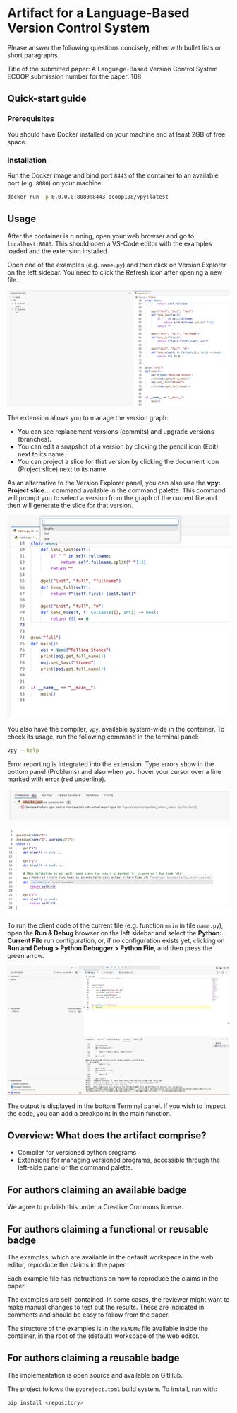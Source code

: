 # Artifact for a Language-Based Version Control System

Please answer the following questions concisely, either with bullet lists or short paragraphs.

Title of the submitted paper: A Language-Based Version Control System
ECOOP submission number for the paper: 108


## Quick-start guide

### Prerequisites
You should have Docker installed on your machine and at least 2GB of free space.

### Installation
Run the Docker image and bind port `8443` of the container to an available port (e.g. `8080`) on your machine:

```bash
docker run -p 0.0.0.0:8080:8443 ecoop108/vpy:latest
```

## Usage
After the container is running, open your web browser and go to `localhost:8080`. This should open a VS-Code editor with the examples loaded and the extension installed.

Open one of the examples (e.g. `name.py`) and then click on Version Explorer on the left sidebar. You need to click the Refresh icon after opening a new file.

![Version Explorer panel](./resources/version-explorer.png)

The extension allows you to manage the version graph:
- You can see replacement versions (commits) and upgrade versions (branches).
- You can edit a snapshot of a version by clicking the pencil icon (Edit) next to its name.
- You can project a slice for that version by clicking the document icon (Project slice) next to its name.

As an alternative to the Version Explorer panel, you can also use the **vpy: Project slice...** command available in the command palette. This command will prompt you to select a version from the graph of the current file and then will generate the slice for that version. 

![Slice from command palette](./resources/slice-palette.png)


You also have the compiler, `vpy`, available system-wide in the container. To check its usage, run the following command in the terminal panel:

```bash
vpy --help
```

Error reporting is integrated into the extension. Type errors show in the bottom panel (Problems) and also when you hover your cursor over a line marked with error (red underline).

![Errors in Problems panel](./resources/error-panel.png)

![Error tooltip when hovering](./resources/error-hover.png)


To run the client code of the current file (e.g. function `main` in file `name.py`), open the **Run & Debug** browser on the left sidebar and select the **Python: Current File** run configuration, or, if no configuration exists yet, clicking on **Run and Debug > Python Debugger > Python File**, and then press the green arrow.

![Run configuration](./resources/run.png)

The output is displayed in the bottom Terminal panel. If you wish to inspect the code, you can add a breakpoint in the main function.

## Overview: What does the artifact comprise?

- Compiler for versioned python programs
- Extensions for managing versioned programs, accessible through the left-side panel or the command palette.


## For authors claiming an available badge

We agree to publish this under a Creative Commons license.

## For authors claiming a functional or reusable badge

The examples, which are available in the default workspace in the web editor, reproduce the claims in the paper.

Each example file has instructions on how to reproduce the claims in the paper.

The examples are self-contained. In some cases, the reviewer might want to make
manual changes to test out the results. These are indicated in comments and
should be easy to follow from the paper.

The structure of the examples is in the `README` file available inside the container, in the root of the (default) workspace of the web editor.

## For authors claiming a reusable badge

The implementation is open source and available on GitHub.

The project follows the `pyproject.toml` build system. To install, run with:

~~~bash
pip install <repository>
~~~

